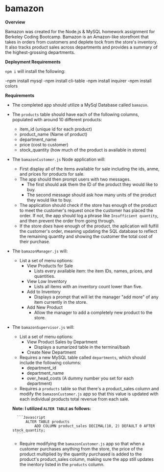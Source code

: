 # bamazon

**Overview**

Bamazon was created for the Node.js & MySQL homework assignment for Berkeley Coding Bootcamp. Bamazon is an Amazon-like storefront that takes in orders from customers and deplete tock from the store's inventory. It also tracks product sales across departments and provides a summary of the highest-grossing departments.

**Deployment Requirements**

`npm i` will install the following:

-npm install mysql
-npm install cli-table
-npm install inquirer
-npm install colors

**Requirements**

- The completed app should utilize a MySql Database called `bamazon`.
- The `products` table should have each of the following columns,       populated with around 10 different products:
    * item_id (unique id for each product)
    * product_name (Name of product)
    * department_name
    * price (cost to customer)
    * stock_quantity (how much of the product is available in stores)
- The `bamazonCustomer.js` Node application will:
    - First display all of the items available for sale including the ids, anme, and prices for products for sale.
    - The app should then prompt users with two messages.
        * The first should ask them the ID of the product they would like to buy.
        * The second message should ask how many units of the product they would like to buy.
    - The application should check if the store has enough of the product to meet the customer's request once the customer has placed the order. If not, the app should log a phrase like `Insufficient quantity`, and then prevent the order from going through.
    - If the store _does_ have enough of the product, the aplication will fulfill the customer's order, meaning updating the SQL database to reflect the remaining quantity and showing the customer the total cost of their purchase.
- The `bamazonManager.js` will:
    - List a set of menu options:
        * View Products for Sale
            - Lists every available item: the item IDs, names, prices, and quantities.
        * View Low Inventory
            - Lists all items with an inventory count lower than five.
        * Add to Inventory
            - Displays a prompt that will let the manager "add more" of any item currently in the store.
        * Add New Product
            - Allow the manager to add a completely new product to the store.
- The `bamazonSupervisor.js` will:
    - List a set of menu options:
        * View Product Sales by Department
            - Displays a sumarized table in the terminal/bash
        * Create New Department
    -  Requires a new MySQL table called `departments`, which should include the following columns:
         * department_id
         * department_name
         * over_head_costs (A dummy number you set for each department)
    -   Requires a `products` table so that there's a product_sales column and modify the `bamazonCustomer.js` app so that this value is updated with each individual products total revenue from each sale.

    **Note: I utilized `ALTER TABLE` as follows:**

        ```Javascript
            ALTER TABLE products
                ADD COLUMN product_sales DECIMAL(10, 2) DEFAULT 0 AFTER stock_quantity;
        ```
    -   Require modifying the `bamazonCustomer.js` app so that when a customer purchases anything from the store, the price of the product multiplied by the quantity purchased is added to the product's product_sales column, making sure the app still updates the inentory listed in the `products` column.